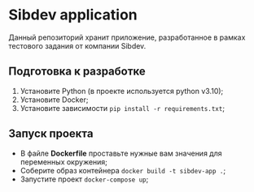 # Sibdev application
Данный репозиторий хранит приложение, разработанное в рамках тестового задания от компании Sibdev.

## **Подготовка к разработке**
1. Установите Python (в проекте используется python v3.10);
2. Установите Docker;
3. Установите зависимости `pip install -r requirements.txt`;

## **Запуск проекта**
- В файле **Dockerfile** проставьте нужные вам значения для переменных окружения;
- Соберите образ контейнера `docker build -t sibdev-app .`;
- Запустите проект `docker-compose up`;
